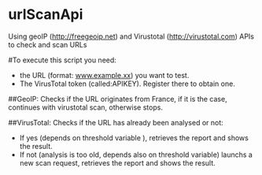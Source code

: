 # urlScanApi
Using geoIP (http://freegeoip.net) and Virustotal (http://virustotal.com) APIs to check and scan URLs

#To execute this script you need:
- the URL (format: www.example.xx) you want to test.
- The VirusTotal token (called:APIKEY). Register there to obtain one.

##GeoIP:
Checks if the URL originates from France, if it is the case, continues with virustotal scan, otherwise stops.

##VirusTotal:
Checks if the URL has already been analysed or not:
- If yes (depends on threshold variable ), retrieves the report and shows the result.
- If not (analysis is too old, depends also on threshold variable) launchs a new scan request, retrieves the report and shows the result.
